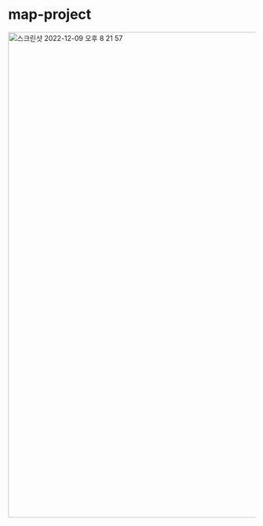 # map-project
<img width="988" alt="스크린샷 2022-12-09 오후 8 21 57" src="https://user-images.githubusercontent.com/86861588/206691642-bdaef535-3de7-4eae-a71e-3a5a9d92325f.png">
